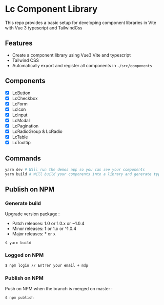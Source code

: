 # Lc Component Library

This repo provides a basic setup for developing component libraries in Vite with Vue 3 typescript and TailwindCss

## Features
- Create a component library using Vue3 Vite and typescript
- Tailwind CSS
- Automatically export and register all components in `./src/components`

## Components
- [x] LcButton
- [x] LcCheckbox
- [x] LcForm
- [x] LcIcon
- [x] LcInput
- [x] LcModal
- [x] LcPagination
- [x] LcRadioGroup & LcRadio
- [x] LcTable
- [x] LcTooltip

## Commands
```bash
yarn dev # Will run the demos app so you can see your components
yarn build # Will build your components into a library and generate types
```

## Publish on NPM
### Generate build

Upgrade version package :

- Patch releases: 1.0 or 1.0.x or ~1.0.4
- Minor releases: 1 or 1.x or ^1.0.4
- Major releases: * or x

```
$ yarn build
```

### Logged on NPM

```bash
$ npm login // Entrer your email + mdp
```

### Publish on NPM

Push on NPM when the branch is merged on master :

```bash
$ npm publish
```
